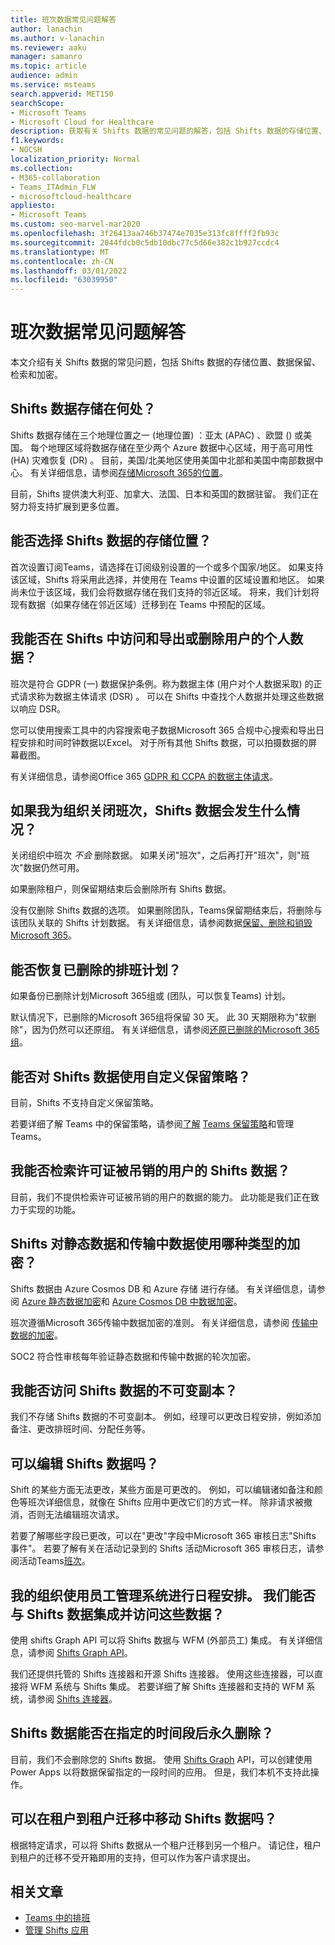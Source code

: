 ```yaml
---
title: 班次数据常见问题解答
author: lanachin
ms.author: v-lanachin
ms.reviewer: aaku
manager: samanro
ms.topic: article
audience: admin
ms.service: msteams
search.appverid: MET150
searchScope:
- Microsoft Teams
- Microsoft Cloud for Healthcare
description: 获取有关 Shifts 数据的常见问题的解答，包括 Shifts 数据的存储位置、数据保留、检索和加密。
f1.keywords:
- NOCSH
localization_priority: Normal
ms.collection:
- M365-collaboration
- Teams_ITAdmin_FLW
- microsoftcloud-healthcare
appliesto:
- Microsoft Teams
ms.custom: seo-marvel-mar2020
ms.openlocfilehash: 3f26413aa746b37474e7035e313fc8ffff2fb93c
ms.sourcegitcommit: 2044fdcb0c5db10dbc77c5d66e382c1b927ccdc4
ms.translationtype: MT
ms.contentlocale: zh-CN
ms.lasthandoff: 03/01/2022
ms.locfileid: "63039950"
---
```

# <a name="shifts-data-faq"></a>班次数据常见问题解答

本文介绍有关 Shifts 数据的常见问题，包括 Shifts 数据的存储位置、数据保留、检索和加密。

## <a name="where-is-shifts-data-stored"></a>Shifts 数据存储在何处？

Shifts 数据存储在三个地理位置之一 (地理位置) ：亚太 (APAC) 、欧盟 () 或美国。 每个地理区域将数据存储在至少两个 Azure 数据中心区域，用于高可用性 (HA) 灾难恢复 (DR) 。 目前，美国/北美地区使用美国中北部和美国中南部数据中心。 有关详细信息，请参阅[存储Microsoft 365的位置](/microsoft-365/enterprise/o365-data-locations)。

目前，Shifts 提供澳大利亚、加拿大、法国、日本和英国的数据驻留。 我们正在努力将支持扩展到更多位置。

## <a name="can-i-choose-where-shifts-data-is-stored"></a>能否选择 Shifts 数据的存储位置？

首次设置订阅Teams，请选择在订阅级别设置的一个或多个国家/地区。 如果支持该区域，Shifts 将采用此选择，并使用在 Teams 中设置的区域设置和地区。 如果尚未位于该区域，我们会将数据存储在我们支持的邻近区域。 将来，我们计划将现有数据（如果存储在邻近区域）迁移到在 Teams 中预配的区域。

## <a name="can-i-access-and-export-or-delete-a-users-personal-data-in-shifts"></a>我能否在 Shifts 中访问和导出或删除用户的个人数据？

班次是符合 GDPR (一) 数据保护条例。称为数据主体 (用户对个人数据采取) 的正式请求称为数据主体请求 (DSR) 。 可以在 Shifts 中查找个人数据并处理这些数据以响应 DSR。

您可以使用搜索工具中的内容搜索电子数据Microsoft 365 合规中心搜索和导出日程安排和时间时钟数据以Excel。 对于所有其他 Shifts 数据，可以拍摄数据的屏幕截图。

有关详细信息，请参阅Office 365 [GDPR 和 CCPA 的数据主体请求](/microsoft-365/compliance/gdpr-dsr-office365)。

## <a name="what-happens-to-shifts-data-if-i-turn-off-shifts-for-my-organization"></a>如果我为组织关闭班次，Shifts 数据会发生什么情况？

关闭组织中班次 *不会* 删除数据。 如果关闭"班次"，之后再打开"班次"，则"班次"数据仍然可用。

如果删除租户，则保留期结束后会删除所有 Shifts 数据。

没有仅删除 Shifts 数据的选项。 如果删除团队，Teams保留期结束后，将删除与该团队关联的 Shifts 计划数据。 有关详细信息，请参阅数据[保留、删除和销毁Microsoft 365](/compliance/assurance/assurance-data-retention-deletion-and-destruction-overview)。

## <a name="can-i-recover-a-shifts-schedule-that-was-deleted"></a>能否恢复已删除的排班计划？

如果备份已删除计划Microsoft 365组或 (团队，可以恢复Teams) 计划。

默认情况下，已删除的Microsoft 365组将保留 30 天。 此 30 天期限称为"软删除"，因为仍然可以还原组。 有关详细信息，请参阅[还原已删除的Microsoft 365组](/microsoft-365/admin/create-groups/restore-deleted-group?view=o365-worldwide&tabs=admin-center)。

## <a name="can-i-use-custom-retention-policies-for-shifts-data"></a>能否对 Shifts 数据使用自定义保留策略？

目前，Shifts 不支持自定义保留策略。

若要详细了解 Teams 中的保留策略，请参阅[了解](/microsoft-365/compliance/retention-policies-teams) [Teams 保留策略](../../retention-policies.md)和管理Teams。

## <a name="can-i-retrieve-shifts-data-for-a-user-whose-license-was-revoked"></a>我能否检索许可证被吊销的用户的 Shifts 数据？

目前，我们不提供检索许可证被吊销的用户的数据的能力。 此功能是我们正在致力于实现的功能。

## <a name="what-type-of-encryption-does-shifts-use-for-data-at-rest-and-in-transit"></a>Shifts 对静态数据和传输中数据使用哪种类型的加密？

Shifts 数据由 Azure Cosmos DB 和 Azure 存储 进行存储。 有关详细信息，请参阅 [Azure 静态数据加密](/azure/security/fundamentals/encryption-atrest)和 [Azure Cosmos DB 中数据加密](/azure/cosmos-db/database-encryption-at-rest)。

班次遵循Microsoft 365传输中数据加密的准则。 有关详细信息，请参阅 [传输中数据的加密](/compliance/assurance/assurance-encryption-in-transit)。

SOC2 符合性审核每年验证静态数据和传输中数据的轮次加密。

## <a name="can-i-access-immutable-copies-of-shifts-data"></a>我能否访问 Shifts 数据的不可变副本？

我们不存储 Shifts 数据的不可变副本。 例如，经理可以更改日程安排，例如添加备注、更改排班时间、分配任务等。

## <a name="can-shifts-data-be-edited"></a>可以编辑 Shifts 数据吗？

Shift 的某些方面无法更改，某些方面是可更改的。 例如，可以编辑诸如备注和颜色等班次详细信息，就像在 Shifts 应用中更改它们的方式一样。 除非请求被撤消，否则无法编辑班次请求。

若要了解哪些字段已更改，可以在"更改"字段中Microsoft 365 审核日志"Shifts 事件"。 若要了解有关在活动记录到的 Shifts 活动Microsoft 365 审核日志，请参阅活动Teams[班次](../../audit-log-events.md#shifts-in-teams-activities)。

## <a name="my-organization-uses-a-workforce-management-system-for-scheduling-can-we-integrate-with-and-access-shifts-data"></a>我的组织使用员工管理系统进行日程安排。 我们能否与 Shifts 数据集成并访问这些数据？

使用 shifts Graph API 可以将 Shifts 数据与 WFM (外部员工) 集成。 有关详细信息，请参阅 [Shifts Graph API](/graph/api/resources/shift)。

我们还提供托管的 Shifts 连接器和开源 Shifts 连接器。 使用这些连接器，可以直接将 WFM 系统与 Shifts 集成。 若要详细了解 Shifts 连接器和支持的 WFM 系统，请参阅 [Shifts 连接器](shifts-connectors.md)。

## <a name="can-shifts-data-be-deleted-permanently-after-a-specified-period-of-time"></a>Shifts 数据能否在指定的时间段后永久删除？

目前，我们不会删除您的 Shifts 数据。 使用 [Shifts Graph](/graph/api/resources/shift) API，可以创建使用 Power Apps 以将数据保留指定的一段时间[](/powerapps/maker/)的应用。 但是，我们本机不支持此操作。

## <a name="can-shifts-data-be-moved-in-a-tenant-to-tenant-migration"></a>可以在租户到租户迁移中移动 Shifts 数据吗？

根据特定请求，可以将 Shifts 数据从一个租户迁移到另一个租户。 请记住，租户到租户的迁移不受开箱即用的支持，但可以作为客户请求提出。

## <a name="related-articles"></a>相关文章

- [Teams 中的排班](../shifts-for-teams-landing-page.md)
- [管理 Shifts 应用](manage-the-shifts-app-for-your-organization-in-teams.md)

